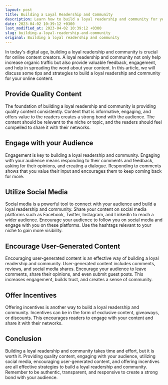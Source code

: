 ```yaml
---
layout: post
title: Building a Loyal Readership and Community
description: Learn how to build a loyal readership and community for your online content with these tips and strategies.
date: 2023-04-02 10:39:12 +0300
last_modified_at: 2023-04-02 10:39:12 +0300
slug: building-a-loyal-readership-and-community
original: Building a loyal readership and community
---
```

In today's digital age, building a loyal readership and community is crucial for online content creators. A loyal readership and community not only help increase organic traffic but also provide valuable feedback, engagement, and help in spreading the word about your content. In this article, we will discuss some tips and strategies to build a loyal readership and community for your online content.

## Provide Quality Content

The foundation of building a loyal readership and community is providing quality content consistently. Content that is informative, engaging, and offers value to the readers creates a strong bond with the audience. The content should be relevant to the niche or topic, and the readers should feel compelled to share it with their networks.

## Engage with your Audience

Engagement is key to building a loyal readership and community. Engaging with your audience means responding to their comments and feedback, asking for their opinions, and creating a dialogue. Responding to comments shows that you value their input and encourages them to keep coming back for more.

## Utilize Social Media

Social media is a powerful tool to connect with your audience and build a loyal readership and community. Share your content on social media platforms such as Facebook, Twitter, Instagram, and LinkedIn to reach a wider audience. Encourage your audience to follow you on social media and engage with you on these platforms. Use the hashtags relevant to your niche to gain more visibility.

## Encourage User-Generated Content

Encouraging user-generated content is an effective way of building a loyal readership and community. User-generated content includes comments, reviews, and social media shares. Encourage your audience to leave comments, share their opinions, and even submit guest posts. This increases engagement, builds trust, and creates a sense of community.

## Offer Incentives

Offering incentives is another way to build a loyal readership and community. Incentives can be in the form of exclusive content, giveaways, or discounts. This encourages readers to engage with your content and share it with their networks.

## Conclusion

Building a loyal readership and community takes time and effort, but it is worth it. Providing quality content, engaging with your audience, utilizing social media, encouraging user-generated content, and offering incentives are all effective strategies to build a loyal readership and community. Remember to be authentic, transparent, and responsive to create a strong bond with your audience.